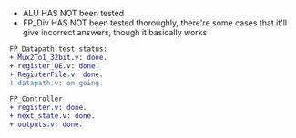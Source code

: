 * ALU HAS NOT been tested
* FP_Div HAS NOT been tested thoroughly, there're some cases that it'll give incorrect answers, though it basically works

```diff
FP_Datapath test status:
+ Mux2To1_32bit.v: done.
+ register_OE.v: done.
+ RegisterFile.v: done.
! datapath.v: on going.
```
```diff
FP_Controller
+ register.v: done.
+ next_state.v: done.
+ outputs.v: done.
```
